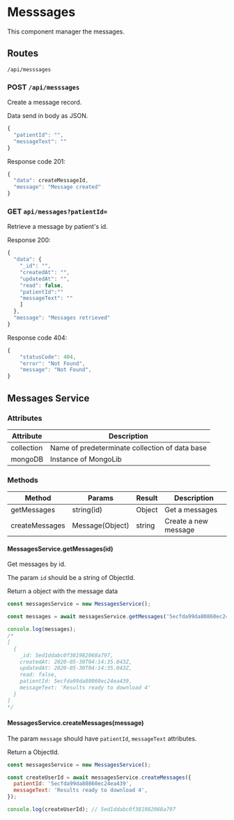 # Messsages

This component manager the messages.

## Routes

```http
/api/messsages
```

### POST `/api/messsages`

Create a message record.

Data send in body as JSON.

```js
{
  "patientId": "",
  "messageText": ""
}
```

Response code 201:

```js
{
  "data": createMessageId,
  "message": "Message created"
}
```

### GET `api/messages?patientId=`

Retrieve a message by patient's id.

Response 200:

```js
{
  "data": {
    "_id": "",
    "createdAt": "",
    "updatedAt": "",
    "read": false,
    "patientId":""
    "messageText": ""
    ]
  },
  "message": "Messages retrieved"
}
```

Response code 404:

```js
{
    "statusCode": 404,
    "error": "Not Found",
    "message": "Not Found",
}
```

## Messages Service

### Attributes

| Attribute  | Description                                    |
| ---------- | ---------------------------------------------- |
| collection | Name of predeterminate collection of data base |
| mongoDB    | Instance of MongoLib                           |

### Methods

| Method         | Params          | Result | Description          |
| -------------- | --------------- | ------ | -------------------- |
| getMessages    | string(id)      | Object | Get a messages       |
| createMessages | Message(Object) | string | Create a new message |

#### MessagesService.getMessages(id)

Get messages by id.

The param `id` should be a string of ObjectId.

Return a object with the message data

```js
const messagesService = new MessagesService();

const messages = await messagesService.getMessages('5ecfda99da80860ec24ea439');

console.log(messages);
/*
[
  {
    _id: 5ed1ddabc0f381982068a797,
    createdAt: 2020-05-30T04:14:35.043Z,
    updatedAt: 2020-05-30T04:14:35.043Z,
    read: false,
    patientId: 5ecfda99da80860ec24ea439,
    messageText: 'Results ready to download 4'
  }
]
*/
```

#### MessagesService.createMessages(message)

The param `message` should have `patientId`, `messageText` attributes.

Return a ObjectId.

```js
const messagesService = new MessagesService();

const createUserId = await messagesService.createMessages({
  patientId: '5ecfda99da80860ec24ea439',
  messageText: 'Results ready to download 4',
});

console.log(createUserId); // 5ed1ddabc0f381982068a797
```
